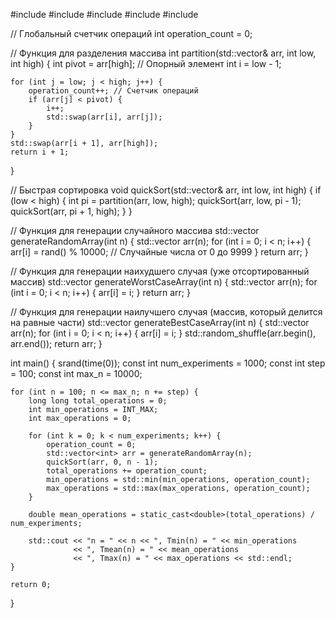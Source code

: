 #include <iostream>
#include <vector>
#include <cstdlib>
#include <ctime>
#include <algorithm>

// Глобальный счетчик операций
int operation_count = 0;

// Функция для разделения массива
int partition(std::vector<int>& arr, int low, int high) {
    int pivot = arr[high]; // Опорный элемент
    int i = low - 1;

    for (int j = low; j < high; j++) {
        operation_count++; // Счетчик операций
        if (arr[j] < pivot) {
            i++;
            std::swap(arr[i], arr[j]);
        }
    }
    std::swap(arr[i + 1], arr[high]);
    return i + 1;
}

// Быстрая сортировка
void quickSort(std::vector<int>& arr, int low, int high) {
    if (low < high) {
        int pi = partition(arr, low, high);
        quickSort(arr, low, pi - 1);
        quickSort(arr, pi + 1, high);
    }
}

// Функция для генерации случайного массива
std::vector<int> generateRandomArray(int n) {
    std::vector<int> arr(n);
    for (int i = 0; i < n; i++) {
        arr[i] = rand() % 10000; // Случайные числа от 0 до 9999
    }
    return arr;
}

// Функция для генерации наихудшего случая (уже отсортированный массив)
std::vector<int> generateWorstCaseArray(int n) {
    std::vector<int> arr(n);
    for (int i = 0; i < n; i++) {
        arr[i] = i;
    }
    return arr;
}

// Функция для генерации наилучшего случая (массив, который делится на равные части)
std::vector<int> generateBestCaseArray(int n) {
    std::vector<int> arr(n);
    for (int i = 0; i < n; i++) {
        arr[i] = i;
    }
    std::random_shuffle(arr.begin(), arr.end());
    return arr;
}

int main() {
    srand(time(0));
    const int num_experiments = 1000;
    const int step = 100;
    const int max_n = 10000;

    for (int n = 100; n <= max_n; n += step) {
        long long total_operations = 0;
        int min_operations = INT_MAX;
        int max_operations = 0;

        for (int k = 0; k < num_experiments; k++) {
            operation_count = 0;
            std::vector<int> arr = generateRandomArray(n);
            quickSort(arr, 0, n - 1);
            total_operations += operation_count;
            min_operations = std::min(min_operations, operation_count);
            max_operations = std::max(max_operations, operation_count);
        }

        double mean_operations = static_cast<double>(total_operations) / num_experiments;

        std::cout << "n = " << n << ", Tmin(n) = " << min_operations
                  << ", Tmean(n) = " << mean_operations
                  << ", Tmax(n) = " << max_operations << std::endl;
    }

    return 0;
}